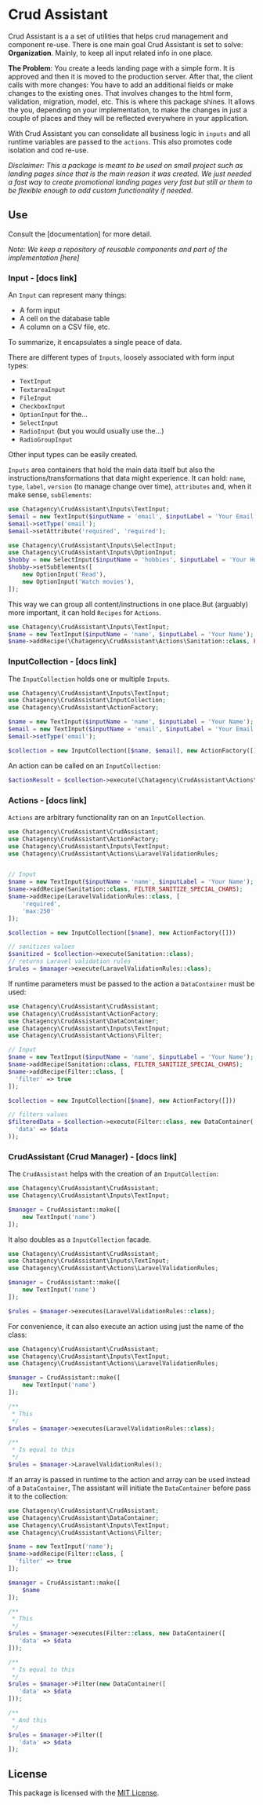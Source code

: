 # Crud Assistant

Crud Assistant is a a set of utilities that helps crud management and component re-use. There is one main goal Crud Assistant is set to solve: **Organization**. Mainly, to keep all input related info in one place. 

**The Problem**: You create a leeds landing page with a simple form. It is approved and then it is moved to the production server. After that, the client calls with more changes: You have to add an additional fields or make changes to the existing ones. That involves changes to the html form, validation, migration, model, etc. This is where this package shines. It allows the you, depending on your implementation, to make the changes in just a couple of places and they will be reflected everywhere in your application. 

With Crud Assistant you can consolidate all business logic in `inputs` and all runtime variables are passed to the `actions`. This also promotes code isolation and cod re-use.

*Disclaimer: This a package is meant to be used on small project such as landing pages since that is the main reason it was created. We just needed a fast way to create promotional landing pages very fast but still or them to be flexible enough to add custom functionality if needed.*

## Use

Consult the [documentation] for more detail.

*Note: We keep a repository of reusable components and part of the implementation [here]*


### Input - [docs link]

An `Input` can represent many things:

- A form input
- A cell on the database table
- A column on a CSV file, etc.

To summarize, it encapsulates a single peace of data.

There are different types of `Inputs`, loosely associated with form input types:

- `TextInput`
- `TextareaInput`
- `FileInput`
- `CheckboxInput`
- `OptionInput` for the...                                                                                             
- `SelectInput`
- `RadioInput` (but you would usually use the...)
- `RadioGroupInput`

Other input types can be easily created.

`Inputs` area containers that hold the main data itself but also the instructions/transformations that data might experience. It can hold: `name`, `type`, `label`, `version` (to manage change over time), `attributes` and, when it make sense,  `subElements`:

```php
use Chatagency\CrudAssistant\Inputs\TextInput;
$email = new TextInput($inputName = 'email', $inputLabel = 'Your Email', $inputVersion = 1);
$email->setType('email');
$email->setAttribute('required', 'required');

use Chatagency\CrudAssistant\Inputs\SelectInput;
use Chatagency\CrudAssistant\Inputs\OptionInput;
$hobby = new SelectInput($inputName = 'hobbies', $inputLabel = 'Your Hobbies', $inputVersion = 1);
$hobby->setSubElements([
    new OptionInput('Read'),
    new OptionInput('Watch movies'),
]);
```
This way we can group all content/instructions in one place.But (arguably) more important, it can hold `Recipes` for `Actions`.

```php
use Chatagency\CrudAssistant\Inputs\TextInput;
$name = new TextInput($inputName = 'name', $inputLabel = 'Your Name');
$name->addRecipe(\Chatagency\CrudAssistant\Actions\Sanitation::class, FILTER_SANITIZE_SPECIAL_CHARS);
```

### InputCollection - [docs link]

The `InputCollection` holds one or multiple `Inputs`.

```php
use Chatagency\CrudAssistant\Inputs\TextInput;
use Chatagency\CrudAssistant\InputCollection;
use Chatagency\CrudAssistant\ActionFactory;

$name = new TextInput($inputName = 'name', $inputLabel = 'Your Name');
$email = new TextInput($inputName = 'email', $inputLabel = 'Your Email', $inputVersion = 1);
$email->setType('email');

$collection = new InputCollection([$name, $email], new ActionFactory([]))
```
An action can be called on an `InputCollection`:

```php
$actionResult = $collection->execute(\Chatagency\CrudAssistant\Actions\Sanitation::class);
```

### Actions - [docs link]

`Actions` are arbitrary functionality ran on an `InputCollection`.

```php
use Chatagency\CrudAssistant\CrudAssistant;
use Chatagency\CrudAssistant\ActionFactory;
use Chatagency\CrudAssistant\Inputs\TextInput;
use Chatagency\CrudAssistant\Actions\LaravelValidationRules;


// Input
$name = new TextInput($inputName = 'name', $inputLabel = 'Your Name');
$name->addRecipe(Sanitation::class, FILTER_SANITIZE_SPECIAL_CHARS);
$name->addRecipe(LaravelValidationRules::class, [
    'required',
    'max:250'
]);

$collection = new InputCollection([$name], new ActionFactory([]))

// sanitizes values
$sanitized = $collection->execute(Sanitation::class);
// returns Laravel validation rules
$rules = $manager->execute(LaravelValidationRules::class);
```

If runtime parameters must be passed to the action a `DataContainer` must be used:

```php
use Chatagency\CrudAssistant\CrudAssistant;
use Chatagency\CrudAssistant\ActionFactory;
use Chatagency\CrudAssistant\DataContainer;
use Chatagency\CrudAssistant\Inputs\TextInput;
use Chatagency\CrudAssistant\Actions\Filter;

// Input
$name = new TextInput($inputName = 'name', $inputLabel = 'Your Name');
$name->addRecipe(Sanitation::class, FILTER_SANITIZE_SPECIAL_CHARS);
$name->addRecipe(Filter::class, [
  'filter' => true
]);

$collection = new InputCollection([$name], new ActionFactory([]))

// filters values
$filteredData = $collection->execute(Filter::class, new DataContainer(
  'data' => $data
));
```

### CrudAssistant (Crud Manager) - [docs link]

The `CrudAssistant` helps with the creation of an `InputCollection`:

```php
use Chatagency\CrudAssistant\CrudAssistant;
use Chatagency\CrudAssistant\Inputs\TextInput;

$manager = CrudAssistant::make([
    new TextInput('name')
]);
```
It also doubles as a `InputCollection` facade. 

```php
use Chatagency\CrudAssistant\CrudAssistant;
use Chatagency\CrudAssistant\Inputs\TextInput;
use Chatagency\CrudAssistant\Actions\LaravelValidationRules;

$manager = CrudAssistant::make([
    new TextInput('name')
]);

$rules = $manager->executes(LaravelValidationRules::class);
```

For convenience, it can also execute an action using just the name of the class:

```php
use Chatagency\CrudAssistant\CrudAssistant;
use Chatagency\CrudAssistant\Inputs\TextInput;
use Chatagency\CrudAssistant\Actions\LaravelValidationRules;

$manager = CrudAssistant::make([
    new TextInput('name')
]);

/**
 * This
 */
$rules = $manager->executes(LaravelValidationRules::class);

/**
 * Is equal to this
 */
$rules = $manager->LaravelValidationRules();
```

If an array is passed in runtime to the action and array can be used instead of a `DataContainer`, The assistant will initiate the `DataContainer` before pass it to the collection:

```php
use Chatagency\CrudAssistant\CrudAssistant;
use Chatagency\CrudAssistant\DataContainer;
use Chatagency\CrudAssistant\Inputs\TextInput;
use Chatagency\CrudAssistant\Actions\Filter;

$name = new TextInput('name');
$name->addRecipe(Filter::class, [
  'filter' => true
]);

$manager = CrudAssistant::make([
    $name
]);

/**
 * This
 */
$rules = $manager->executes(Filter::class, new DataContainer([
   'data' => $data
]));

/**
 * Is equal to this
 */
$rules = $manager->Filter(new DataContainer([
   'data' => $data
]));

/**
 * And this
 */
$rules = $manager->Filter([
   'data' => $data
]);
```
## License
This package is licensed with the [MIT License](https://choosealicense.com/licenses/mit/#).